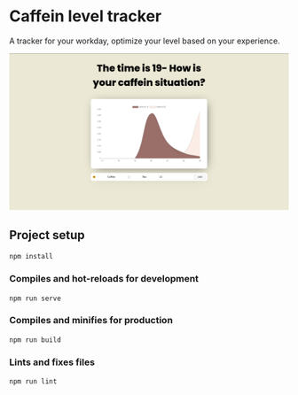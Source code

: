 # Caffein level tracker
A tracker for your workday, optimize your level based on your experience.

<img src='screenshot.png'></src>


## Project setup
```
npm install
```

### Compiles and hot-reloads for development
```
npm run serve
```

### Compiles and minifies for production
```
npm run build
```

### Lints and fixes files
```
npm run lint
```

